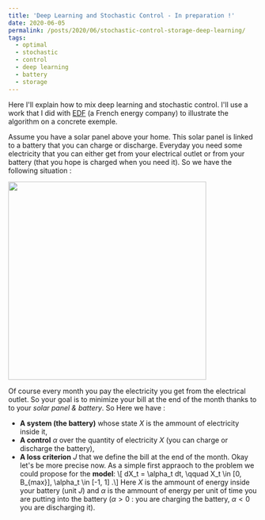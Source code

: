 ```yaml
---
title: 'Deep Learning and Stochastic Control - In preparation !'
date: 2020-06-05
permalink: /posts/2020/06/stochastic-control-storage-deep-learning/
tags:
  - optimal
  - stochastic
  - control
  - deep learning
  - battery
  - storage
---
```


Here I'll explain how to mix deep learning and stochastic control. 
I'll use a work that I did with [EDF](https://en.wikipedia.org/wiki/%C3%89lectricit%C3%A9_de_France) (a French energy company) to illustrate the algorithm on a concrete exemple.


Assume you have a solar panel above your home. This solar panel is linked to a battery that you can charge or discharge. Everyday you need some electricity that you can either get from your electrical outlet or from your battery (that you hope is charged when you need it). So we have the following situation : 

<img src="https://enzoMiller.github.io/images/control_battery.jpg" width="400">

Of course every month you pay the electricity you get from the electrical outlet. So your goal is to minimize your bill at the end of the month thanks to to your *solar panel & battery*. So Here we have :
- **A system (the battery)** whose state $X$ is the ammount of electricity inside it,
- **A control** $\alpha$ over the quantity of electricity $X$ (you can charge or discharge the battery),
- **A loss criterion** $J$ that we define the bill at the end of the month.
Okay let's be more precise now.  As a simple first appraoch to the problem we could propose for the **model**:
\\[ dX_t = \alpha_t dt, \qquad X_t \in [0, B_{max}], \alpha_t \in [-1, 1] .\\]
Here $X$ is the ammount of energy inside your battery (unit $J$) and $\alpha$ is the ammount of energy per unit of time you are putting into the battery ($\alpha>0$ : you are charging the battery, $\alpha<0$ you are discharging it).
